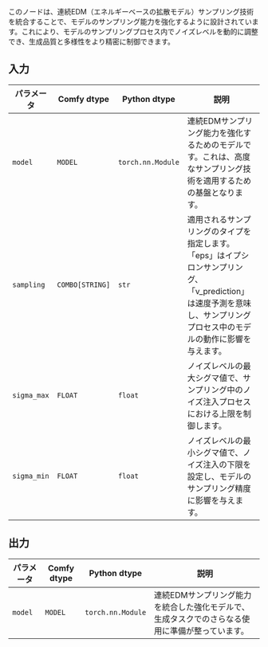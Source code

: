 
このノードは、連続EDM（エネルギーベースの拡散モデル）サンプリング技術を統合することで、モデルのサンプリング能力を強化するように設計されています。これにより、モデルのサンプリングプロセス内でノイズレベルを動的に調整でき、生成品質と多様性をより精密に制御できます。

## 入力

| パラメータ   | Comfy dtype | Python dtype        | 説明 |
|-------------|--------------|----------------------|-------------|
| `model`     | `MODEL`     | `torch.nn.Module`   | 連続EDMサンプリング能力を強化するためのモデルです。これは、高度なサンプリング技術を適用するための基盤となります。 |
| `sampling`  | `COMBO[STRING]` | `str`             | 適用されるサンプリングのタイプを指定します。「eps」はイプシロンサンプリング、「v_prediction」は速度予測を意味し、サンプリングプロセス中のモデルの動作に影響を与えます。 |
| `sigma_max` | `FLOAT`     | `float`             | ノイズレベルの最大シグマ値で、サンプリング中のノイズ注入プロセスにおける上限を制御します。 |
| `sigma_min` | `FLOAT`     | `float`             | ノイズレベルの最小シグマ値で、ノイズ注入の下限を設定し、モデルのサンプリング精度に影響を与えます。 |

## 出力

| パラメータ | Comfy dtype | Python dtype        | 説明 |
|-----------|-------------|----------------------|-------------|
| `model`   | `MODEL`     | `torch.nn.Module`   | 連続EDMサンプリング能力を統合した強化モデルで、生成タスクでのさらなる使用に準備が整っています。 |
